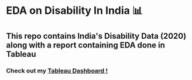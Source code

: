 # EDA on Disability In India 📊

## This repo contains India's Disability Data (2020) along with a report containing EDA done in Tableau

### Check out my [Tableau Dashboard !](https://public.tableau.com/app/profile/poonam.deshmukh/viz/DisabilityinIndia_16322202197510/DisabilityinIndia)
